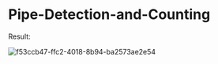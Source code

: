 # Pipe-Detection-and-Counting

Result:

![f53ccb47-ffc2-4018-8b94-ba2573ae2e54](https://github.com/MDSALMANSHAMS/Pipe-Detection-and-Counting/assets/68110323/8d83c194-62d3-4d32-b730-bdeaede8dc5c)

